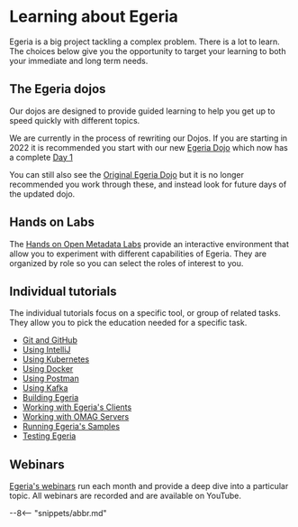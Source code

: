 <!-- SPDX-License-Identifier: CC-BY-4.0 -->
<!-- Copyright Contributors to the ODPi Egeria project. -->

# Learning about Egeria

Egeria is a big project tackling a complex problem.  There is a lot to learn.  
The choices below give you the opportunity to target your learning to both your immediate and long term needs. 

## The Egeria dojos

Our dojos are designed to provide guided learning to help you get up to speed quickly with different topics.

We are currently in the process of rewriting our Dojos. If you are starting in 2022 it is recommended
you start with our new [Egeria Dojo](./education/egeria-dojo) which now has a complete
[Day 1](./education/egeria-dojo/running-egeria/running-egeria-intro)

You can still also see the [Original Egeria Dojo](./getting-started/egeria-dojo) but it is no longer recommended you
work through these, and instead look for future days of the updated dojo.
## Hands on Labs

The [Hands on Open Metadata Labs](./education/open-metadata-labs/overview) provide an interactive environment that allow you to experiment with different capabilities of Egeria.  They are organized by role so you can select the roles of interest to you.

## Individual tutorials

The individual tutorials focus on a specific tool, or group of related tasks.  They allow you to pick the education needed for a specific task.

- [Git and GitHub](./education/tutorials/git-and-git-hub-tutorial/overview)
- [Using IntelliJ](./education/tutorials/intellij-tutorial/overview)
- [Using Kubernetes](./guides/operations/kubernetes)
- [Using Docker](./education/tutorials/docker-tutorial/overview)
- [Using Postman](./education/tutorials/postman-tutorial/overview)
- [Using Kafka](./education/tutorials/kafka-tutorial/overview)
- [Building Egeria](./education/tutorials/building-egeria-tutorial/overview)
- [Working with Egeria's Clients](./education/tutorials/omag-client-tutorial)
- [Working with OMAG Servers](./education/tutorials/omag-server-tutorial/overview)
- [Running Egeria's Samples](./education/tutorials/running-samples-tutorial)
- [Testing Egeria](./education/tutorials/testing-egeria-tutorial)

## Webinars

[Egeria's webinars](./education/webinar-program/overview) run each month and provide a deep dive into a particular topic.  All webinars are recorded and are available on YouTube.

--8<-- "snippets/abbr.md"